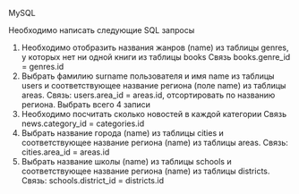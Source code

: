 MySQL

Необходимо написать следующие SQL запросы
1. Необходимо отобразить названия жанров (name) из таблицы
genres, у которых нет ни одной книги из таблицы books
Связь books.genre_id = genres.id
2. Выбрать фамилию surname пользователя и имя name из таблицы
users и соответствующее название региона (поле name) из
таблицы areas. Связь: users.area_id = areas.id, отсортировать по
названию региона. Выбрать всего 4 записи
3. Необходимо посчитать сколько новостей в каждой категории
Связь news.category_id = categories.id
4. Выбрать название города (name) из таблицы cities и
соответствующее название региона (name) из таблицы areas.
Связь: cities.area_id = areas.id
5. Выбрать название школы (name) из таблицы schools и
соответствующее название региона (name) из таблицы districts.
Связь: schools.district_id = districts.id